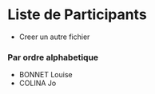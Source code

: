 # Liste de Participants

+ Creer un autre fichier

### Par ordre alphabetique

- BONNET Louise
- COLINA Jo
